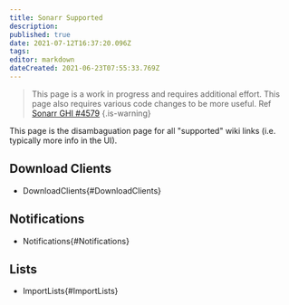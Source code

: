 ```yaml
---
title: Sonarr Supported
description: 
published: true
date: 2021-07-12T16:37:20.096Z
tags: 
editor: markdown
dateCreated: 2021-06-23T07:55:33.769Z
---
```


> This page is a work in progress and requires additional effort. This page also requires various code changes to be more useful. Ref [Sonarr GHI #4579](https://github.com/Sonarr/Sonarr/issues/4579) {.is-warning}

This page is the disambaguation page for all "supported" wiki links (i.e. typically more info in the UI).

## Download Clients

- DownloadClients{#DownloadClients}

## Notifications

- Notifications{#Notifications}

## Lists

- ImportLists{#ImportLists}
